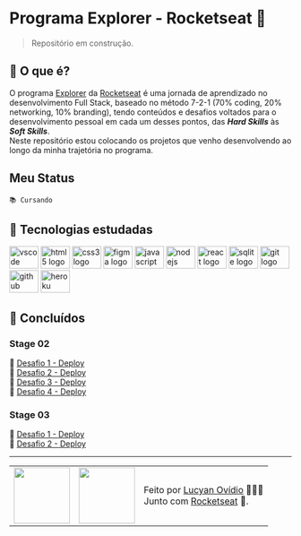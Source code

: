 # Programa Explorer - Rocketseat 🚀

> Repositório em construção.

## 🤔 O que é?

O programa [Explorer](https://rocketseat.com.br/explorer) da [Rocketseat](https://rocketseat.com.br) é uma jornada de aprendizado no desenvolvimento Full Stack, baseado no método 7-2-1 (70% coding, 20% networking, 10% branding), tendo conteúdos e desafios voltados para o desenvolvimento pessoal em cada um desses pontos, das ***Hard Skills*** às ***Soft Skills***. <br>
Neste repositório estou colocando os projetos que venho desenvolvendo ao longo da minha trajetória no programa.

## Meu Status

`📚 Cursando`

## 🧠 Tecnologias estudadas

<div>
    <img src="https://cdn.jsdelivr.net/gh/devicons/devicon/icons/vscode/vscode-original.svg" height="40" width="52" alt="vscode logo"/>
    <img src="https://cdn.jsdelivr.net/gh/devicons/devicon/icons/html5/html5-original.svg" height="40" width="52" alt="html5 logo"  />
    <img src="https://cdn.jsdelivr.net/gh/devicons/devicon/icons/css3/css3-original.svg" height="40" width="52" alt="css3 logo"  />
    <img src="https://cdn.jsdelivr.net/gh/devicons/devicon/icons/figma/figma-original.svg" height="40" width="52" alt="figma logo"   />        
    <img src="https://cdn.jsdelivr.net/gh/devicons/devicon/icons/javascript/javascript-original.svg" height="40" width="52" alt="javascript logo"  />
    <img src="https://cdn.jsdelivr.net/gh/devicons/devicon/icons/nodejs/nodejs-original.svg" height="40" width="52" alt="nodejs logo"  />
    <img src="https://cdn.jsdelivr.net/gh/devicons/devicon/icons/react/react-original-wordmark.svg" height="40" width="52" alt="react logo" />
    <img src="https://cdn.jsdelivr.net/gh/devicons/devicon/icons/sqlite/sqlite-original-wordmark.svg" height="40" width="52" alt="sqlite logo" /> 
    <img src="https://cdn.jsdelivr.net/gh/devicons/devicon/icons/git/git-original.svg" height="40" width="52" alt="git logo"  />
    <img src="https://cdn.jsdelivr.net/gh/devicons/devicon/icons/github/github-original.svg" height="40" width="52" alt="github logo"   />
    <img src="https://cdn.jsdelivr.net/gh/devicons/devicon/icons/heroku/heroku-original-wordmark.svg" height="40" width="52" alt="heroku logo"   />
</div>

## 🎯 Concluídos

### Stage 02

🔸 [Desafio 1 - Deploy](https://lucyanovidio.github.io/rocketseat-explorer/nivel-02/stage/desafio-01/) <br>
🔸 [Desafio 2 - Deploy](https://lucyanovidio.github.io/rocketseat-explorer/nivel-02/stage/desafio-02/) <br>
🔸 [Desafio 3 - Deploy](https://lucyanovidio.github.io/rocketseat-explorer/nivel-02/stage/desafio-03/) <br>
🔸 [Desafio 4 - Deploy](https://lucyanovidio.github.io/rocketseat-explorer/nivel-02/stage/desafio-04/) <br>

### Stage 03

🔸 [Desafio 1 - Deploy](https://lucyanovidio.github.io/rocketseat-explorer/nivel-03/stage/fase-01/desafio-01/) <br>
🔸 [Desafio 2 - Deploy](https://lucyanovidio.github.io/rocketseat-explorer/nivel-03/stage/fase-01/desafio-02/)

---

<table>
  <tr>
    <td>
      <img src="https://github.com/lucyanovidio.png" width="100px" />
    </td>
    <td>
      <img src="https://github.com/rocketseat-education.png" width="100px" />
    </td>
    <td>
      Feito por <a href="https://github.com/lucyanovidio">Lucyan Ovídio</a> 🙋🏿‍♂️
      <br> Junto com <a href="https://rocketseat.com.br">Rocketseat</a> 🚀.
    </td>
  </tr>
</table>

